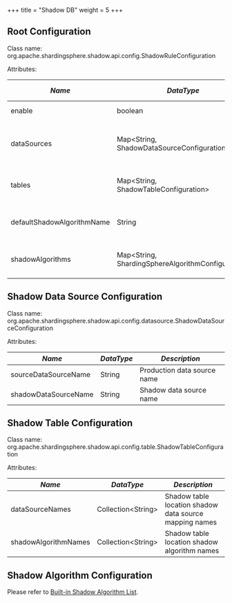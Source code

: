 +++
title = "Shadow DB"
weight = 5
+++

## Root Configuration

Class name: org.apache.shardingsphere.shadow.api.config.ShadowRuleConfiguration

Attributes:

| *Name*                     | *DataType*                                          | *Description*                                     | *Default Value* |
| -------------------------- | --------------------------------------------------- | ------------------------------------------------- | --------------- |
| enable                     | boolean                                             | Shadow DB switch                            | false           |
| dataSources                | Map\<String, ShadowDataSourceConfiguration\>        | Shadow data source mapping name and configuration |                 |
| tables                     | Map\<String, ShadowTableConfiguration\>             | Shadow table name and configuration               |                 |
| defaultShadowAlgorithmName | String                                              | Default shadow algorithm name                     |                 |
| shadowAlgorithms           | Map\<String, ShardingSphereAlgorithmConfiguration\> | Shadow algorithm name and configuration           |                 |

## Shadow Data Source Configuration

Class name: org.apache.shardingsphere.shadow.api.config.datasource.ShadowDataSourceConfiguration

Attributes:

| *Name*               | *DataType* | *Description*               |
| -------------------- | ---------- | --------------------------- |
| sourceDataSourceName | String     | Production data source name |
| shadowDataSourceName | String     | Shadow data source name     |

## Shadow Table Configuration

Class name: org.apache.shardingsphere.shadow.api.config.table.ShadowTableConfiguration

Attributes:

| *Name*               | *DataType*           | *Description*                                  |
| -------------------- | -------------------- | ---------------------------------------------- |
| dataSourceNames      | Collection\<String\> | Shadow table location shadow data source mapping names |
| shadowAlgorithmNames | Collection\<String\> | Shadow table location shadow algorithm names   |

## Shadow Algorithm Configuration

Please refer to [Built-in Shadow Algorithm List](/cn/user-manual/shardingsphere-jdbc/builtin-algorithm/shadow).
